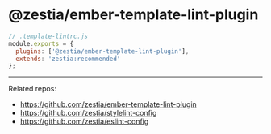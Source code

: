 # @zestia/ember-template-lint-plugin

```javascript
// .template-lintrc.js
module.exports = {
  plugins: ['@zestia/ember-template-lint-plugin'],
  extends: 'zestia:recommended'
};
```

<hr>

Related repos:

* https://github.com/zestia/ember-template-lint-plugin
* https://github.com/zestia/stylelint-config
* https://github.com/zestia/eslint-config